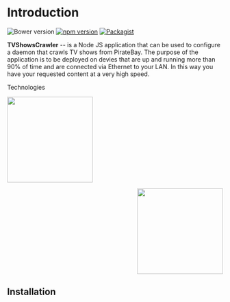 Introduction
============

![Bower version](https://img.shields.io/bower/v/adminlte.svg)
[![npm version](https://img.shields.io/npm/v/admin-lte.svg)](https://www.npmjs.com/package/admin-lte)
[![Packagist](https://img.shields.io/packagist/v/almasaeed2010/adminlte.svg)](https://packagist.org/packages/almasaeed2010/adminlte)

**TVShowsCrawler** -- is a Node JS application that can be used to configure a daemon that crawls TV shows from PirateBay. The purpose of the application is to be deployed on devies that are up and running more than 90% of time and are connected via Ethernet to your LAN. In this way you have your requested content at a very high speed. 

Technologies

<p align="left">
  <img src="https://upload.wikimedia.org/wikipedia/commons/1/16/The_Pirate_Bay_logo.svg" width="200px"/>
</p>

<p align="right">
  <img src="https://dab1nmslvvntp.cloudfront.net/wp-content/uploads/2016/08/1470860091couch.png" width="200px"/>
</p>

Installation
------------


